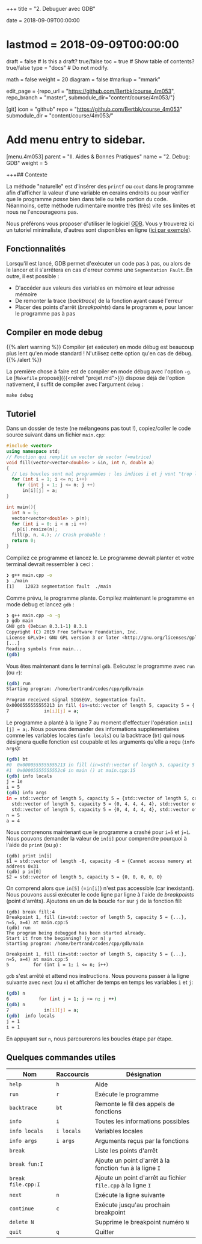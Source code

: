+++
title = "2. Debuguer avec GDB"

date = 2018-09-09T00:00:00

# lastmod = 2018-09-09T00:00:00

draft = false # Is this a draft? true/false
toc = true # Show table of contents? true/false
type = "docs" # Do not modify.

math = false
weight = 20
diagram = false
#markup = "mmark"

edit_page = {repo_url = "https://github.com/Bertbk/course_4m053", repo_branch = "master", submodule_dir="content/course/4m053/"}

[git]
icon = "github"
repo = "https://github.com/Bertbk/course_4m053"
submodule_dir = "content/course/4m053/"

# Add menu entry to sidebar.

[menu.4m053]
parent = "II. Aides & Bonnes Pratiques"
name = "2. Debug: GDB"
weight = 5

+++## Contexte

La méthode "naturelle" est d'insérer des `printf` ou `cout` dans le programme afin d'afficher la valeur d'une variable en cerains endroits ou pour vérifier que le programme _passe_ bien dans telle ou telle portion du code. Néanmoins, cette méthode rudimentaire montre très (très) vite ses limites et nous ne l'encourageons pas.

Nous préférons vous proposer d'utiliser le logiciel [GDB](https://fr.wikipedia.org/wiki/GNU_Debugger). Vous y trouverez ici un tutoriel minimaliste, d'autres sont disponibles en ligne ([ici par exemple](http://perso.ens-lyon.fr/daniel.hirschkoff/C_Caml/docs/doc_gdb.pdf)).

## Fonctionnalités

Lorsqu'il est lancé, GDB permet d'exécuter un code pas à pas, ou alors de le lancer et il s'arrêtera en cas d'erreur comme une `Segmentation Fault`. En outre, il est possible :

- D'accéder aux valeurs des variables en mémoire et leur adresse mémoire
- De remonter la trace (_backtrace_) de la fonction ayant causé l'erreur
- Placer des points d'arrêt (_breakpoints_) dans le programm  e, pour lancer le programme pas à pas

## Compiler en mode debug

{{% alert warning %}}
Compiler (et exécuter) en mode débug est beaucoup plus lent qu'en mode standard ! N'utilisez cette option qu'en cas de débug.
{{% /alert %}}

La première chose à faire est de compiler en mode débug avec l'option `-g`. Le [`Makefile` proposé]({{<relref "projet.md">}}) dispose déjà de l'option nativement, il suffit de compiler avec l'argument `debug` :

```makefile
make debug
```

## Tutoriel

Dans un dossier de teste (ne mélangeons pas tout !), copiez/coller le code source suivant dans un fichier `main.cpp`:

```cpp
#include <vector>
using namespace std;
// Fonction qui remplit un vector de vector (=matrice)
void fill(vector<vector<double> > &in, int n, double a)
{
  // Les boucles sont mal programmées : les indices i et j vont "trop loin" !
  for (int i = 1; i <= n; i++)
    for (int j = 1; j <= n; j ++)
      in[i][j] = a;
}

int main(){
  int n = 5;
  vector<vector<double> > p(n);
  for (int i = 0; i < n ;i ++)
    p[i].resize(n);
  fill(p, n, 4.); // Crash probable !
  return 0;
}
```

Compilez ce programme et lancez le. Le programme devrait planter et votre terminal devrait ressembler à ceci :

```bash
❯ g++ main.cpp -o
❯ ./main
[1]    12023 segmentation fault  ./main
```

Comme prévu, le programme plante. Compilez maintenant le programme en mode debug et lancez `gdb` :

```bash
❯ g++ main.cpp -o -g
❯ gdb main
GNU gdb (Debian 8.3.1-1) 8.3.1
Copyright (C) 2019 Free Software Foundation, Inc.
License GPLv3+: GNU GPL version 3 or later <http://gnu.org/licenses/gpl.html>
[...]
Reading symbols from main...
(gdb)
```

Vous êtes maintenant dans le terminal `gdb`. Exécutez le programme avec `run` (ou `r`):

```bash
(gdb) run
Starting program: /home/bertrand/codes/cpp/gdb/main

Program received signal SIGSEGV, Segmentation fault.
0x0000555555555213 in fill (in=std::vector of length 5, capacity 5 = {...}, n=5, a=4) at main.cpp:7
7             in[i][j] = a;
```

Le programme a planté à la ligne 7 au moment d'effectuer l'opération `in[i][j] = a;`. Nous pouvons demander des informations supplémentaires comme les variables locales (`info locals`) ou la backtrace (`bt`) qui nous désignera quelle fonction est coupable et les arguments qu'elle a reçu (`info args`):

```bash
(gdb) bt
#0  0x0000555555555213 in fill (in=std::vector of length 5, capacity 5 = {...}, n=5, a=4) at main.cpp:7
#1  0x00005555555552c6 in main () at main.cpp:15
(gdb) info locals
j = 1e
i = 5
(gdb) info args
in = std::vector of length 5, capacity 5 = {std::vector of length 5, capacity 5 = {0, 0, 0, 0, 0},
  std::vector of length 5, capacity 5 = {0, 4, 4, 4, 4}, std::vector of length 5, capacity 5 = {0, 4, 4, 4, 4},
  std::vector of length 5, capacity 5 = {0, 4, 4, 4, 4}, std::vector of length 5, capacity 5 = {0, 4, 4, 4, 4}}
n = 5
a = 4
```

Nous comprenons maintenant que le programme a crashé pour `i=5` et `j=1`. Nous pouvons demander la valeur de `in[i]` pour comprendre pourquoi à l'aide de `print` (ou `p`) :

```
(gdb) print in[i]
$1 = std::vector of length -6, capacity -6 = {Cannot access memory at address 0x31
(gdb) p in[0]
$2 = std::vector of length 5, capacity 5 = {0, 0, 0, 0, 0}
```

On comprend alors que `in[5]` (=`in[i]`) n'est pas accessible (car inexistant). Nous pouvons aussi exécuter le code ligne par ligne à l'aide de _breakpoints_ (point d'arrêts). Ajoutons en un de la boucle `for` sur `j` de la fonction fill:

```
(gdb) break fill:4
Breakpoint 1, fill (in=std::vector of length 5, capacity 5 = {...}, n=5, a=4) at main.cpp:5
(gdb) run
The program being debugged has been started already.
Start it from the beginning? (y or n) y
Starting program: /home/bertrand/codes/cpp/gdb/main

Breakpoint 1, fill (in=std::vector of length 5, capacity 5 = {...}, n=5, a=4) at main.cpp:5
5         for (int i = 1; i <= n; i++)
```

`gdb` s'est arrêté et attend nos instructions. Nous pouvons passer à la ligne suivante avec `next` (ou `n`) et afficher de temps en temps les variables `i` et `j`:

```bash
(gdb) n
6           for (int j = 1; j <= n; j ++)
(gdb) n
7             in[i][j] = a;
(gdb)  info locals
j = 1
i = 1
```

En appuyant sur `n`, nous parcourerons les boucles étape par étape.

## Quelques commandes utiles

| Nom                | Raccourcis | Désignation                                                  |
| ------------------ | ---------- | ------------------------------------------------------------ |
| `help`             | `h`        | Aide                                                         |
| `run`              | `r`        | Exécute le programme                                         |
| `backtrace`        | `bt`       | Remonte le fil des appels de fonctions                       |
| `info`             | `i`        | Toutes les informations possibles                            |
| `info locals`      | `i locals` | Variables locales                                            |
| `info args`        | `i args`   | Arguments reçus par la fonctions                             |
| `break`            |            | Liste les points d'arrêt                                     |
| `break fun:I`      |            | Ajoute un point d'arrêt à la fonction `fun` à la ligne `I`   |
| `break file.cpp:I` |            | Ajoute un point d'arrêt au fichier `file.cpp` à la ligne `I` |
| `next`             | `n`        | Exécute la ligne suivante                                    |
| `continue`         | `c`        | Exécute jusqu'au prochain breakpoint                         |
| `delete N`         |            | Supprime le breakpoint numéro `N`                            |
| `quit`             | `q`        | Quitter                                                      |
